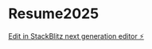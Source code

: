 # Resume2025

[Edit in StackBlitz next generation editor ⚡️](https://stackblitz.com/~/github.com/SenalKaranda/Resume2025)